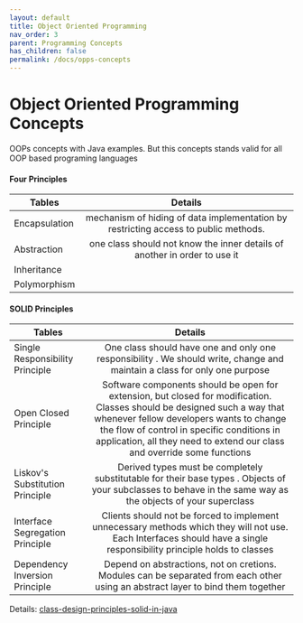 ```yaml
---
layout: default
title: Object Oriented Programming
nav_order: 3
parent: Programming Concepts
has_children: false
permalink: /docs/opps-concepts
---
```

# Object Oriented Programming Concepts 
OOPs concepts with Java examples. But this concepts stands valid for all OOP based programing languages

#### Four Principles
| Tables                             | Details          
| -------------- |:-------------------------------------------------------------------------------------------------------:|
| Encapsulation  | mechanism of hiding of data implementation by restricting access to public methods.  |
| Abstraction    | one class should not know the inner details of another in order to use it |
| Inheritance    |  |
| Polymorphism   |  |


#### SOLID Principles
| Tables                             | Details          
| ---------------------------------- |:------------------------------------------------------------------------------------------------:|
| Single Responsibility Principle    | One class should have one and only one responsibility . We should write, change and maintain a class for only one purpose |
| Open Closed Principle              | Software components should be open for extension, but closed for modification. Classes should be designed such a way that whenever fellow developers wants to change the flow of control in specific conditions in application, all they need to extend our class and override some functions |
| Liskov's Substitution Principle    | Derived types must be completely substitutable for their base types . Objects of your subclasses to behave in the same way as the objects of your superclass |
| Interface Segregation Principle    | Clients should not be forced to implement unnecessary methods which they will not use. Each Interfaces should have a single responsibility principle holds to classes |
| Dependency Inversion Principle     | Depend on abstractions, not on cretions. Modules can be separated from each other using an abstract layer to bind them together |

Details:
<a href="https://howtodoinjava.com/best-practices/5-class-design-principles-solid-in-java" target="_blank">class-design-principles-solid-in-java</a>

